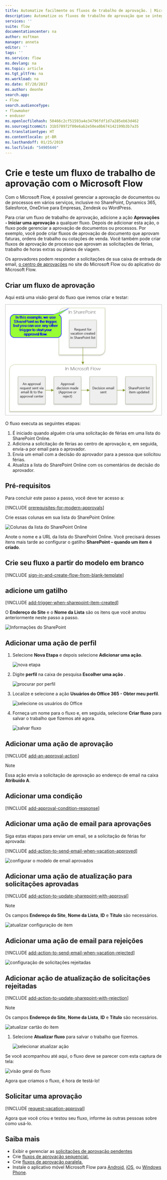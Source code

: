 ```yaml
---
title: Automatize facilmente os fluxos de trabalho de aprovação. | Microsoft Docs
description: Automatize os fluxos de trabalho de aprovação que se integram ao SharePoint, Dynamics CRM, Salesforce, OneDrive for Business, Zendesk, ou WordPress.
services: ''
suite: flow
documentationcenter: na
author: msftman
manager: anneta
editor: ''
tags: ''
ms.service: flow
ms.devlang: na
ms.topic: article
ms.tgt_pltfrm: na
ms.workload: na
ms.date: 07/20/2017
ms.author: deonhe
search.app:
- Flow
search.audienceType:
- flowmaker
- enduser
ms.openlocfilehash: 50466c2cf51593a4e34796fdf1d7a285eb63d462
ms.sourcegitcommit: 31b578972f00e6ab2e50ea0b674142199b3b7a35
ms.translationtype: HT
ms.contentlocale: pt-BR
ms.lasthandoff: 01/25/2019
ms.locfileid: "54905646"
---
```

# <a name="create-and-test-an-approval-workflow-with-microsoft-flow"></a>Crie e teste um fluxo de trabalho de aprovação com o Microsoft Flow

Com o Microsoft Flow, é possível gerenciar a aprovação de documentos ou de processos em vários serviços, inclusive no SharePoint, Dynamics 365, Salesforce, OneDrive para Empresas, Zendesk ou WordPress.

Para criar um fluxo de trabalho de aprovação, adicione a ação **Aprovações - Iniciar uma aprovação** a qualquer fluxo. Depois de adicionar esta ação, o fluxo pode gerenciar a aprovação de documentos ou processos. Por exemplo, você pode criar fluxos de aprovação de documento que aprovam faturas, ordens de trabalho ou cotações de venda. Você também pode criar fluxos de aprovação de processo que aprovam as solicitações de férias, trabalho de horas extras ou planos de viagem.

Os aprovadores podem responder a solicitações de sua caixa de entrada de email, [o centro de aprovações](https://flow.microsoft.com/manage/approvals/received/) no site do Microsoft Flow ou do aplicativo do Microsoft Flow.

## <a name="create-an-approval-flow"></a>Criar um fluxo de aprovação
Aqui está uma visão geral do fluxo que iremos criar e testar:

   ![visão geral do fluxo](./media/modern-approvals/create-flow-overview.png)

O fluxo executa as seguintes etapas:

1. É iniciado quando alguém cria uma solicitação de férias em uma lista do SharePoint Online.
2. Adiciona a solicitação de férias ao centro de aprovação e, em seguida, envia-a por email para o aprovador.
3. Envia um email com a decisão do aprovador para a pessoa que solicitou férias.
4. Atualiza a lista do SharePoint Online com os comentários de decisão do aprovador.

## <a name="prerequisites"></a>Pré-requisitos
Para concluir este passo a passo, você deve ter acesso a:

[!INCLUDE [prerequisites-for-modern-approvals](includes/prerequisites-for-modern-approvals.md)]

Crie essas colunas em sua lista do SharePoint Online:

   ![Colunas da lista do SharePoint Online](./media/modern-approvals/sharepoint-list-fields.png)

Anote o nome e a URL da lista do SharePoint Online. Você precisará desses itens mais tarde ao configurar o gatilho **SharePoint – quando um item é criado**.

## <a name="create-your-flow-from-the-blank-template"></a>Crie seu fluxo a partir do modelo em branco
[!INCLUDE [sign-in-and-create-flow-from-blank-template](includes/sign-in-and-create-flow-from-blank-template.md)]

## <a name="add-a-trigger"></a>adicione um gatilho

[!INCLUDE [add-trigger-when-sharepoint-item-created](includes/add-trigger-when-sharepoint-item-created.md)]

O **Endereço do Site** e o **Nome da Lista** são os itens que você anotou anteriormente neste passo a passo.

![Informações do SharePoint](./media/modern-approvals/select-sharepoint-site-info.png)

## <a name="add-a-profile-action"></a>Adicionar uma ação de perfil

1. Selecione **Nova Etapa** e depois selecione **Adicionar uma ação**.
   
    ![nova etapa](./media/modern-approvals/select-sharepoint-add-action.png)
2. Digite **perfil** na caixa de pesquisa **Escolher uma ação** .
   
    ![procurar por perfil](./media/modern-approvals/search-for-profile.png)
3. Localize e selecione a ação **Usuários do Office 365 - Obter meu perfil**.
   
    ![selecione os usuários do Office](./media/modern-approvals/select-my-profile.png)
4. Forneça um nome para o fluxo e, em seguida, selecione **Criar fluxo** para salvar o trabalho que fizemos até agora.
   
    ![salvar fluxo](./media/modern-approvals/save.png)

## <a name="add-an-approval-action"></a>Adicionar uma ação de aprovação

[!INCLUDE [add-an-approval-action](includes/add-an-approval-action.md)]

> [!NOTE]
> Essa ação envia a solicitação de aprovação ao endereço de email na caixa **Atribuído A**.
>
>

## <a name="add-a-condition"></a>Adicionar uma condição

[!INCLUDE [add-approval-condition-response](includes/add-approval-condition-response.md)]

## <a name="add-an-email-action-for-approvals"></a>Adicionar uma ação de email para aprovações

Siga estas etapas para enviar um email, se a solicitação de férias for aprovada:

[!INCLUDE [add-action-to-send-email-when-vacation-approved](includes/add-action-to-send-email-when-vacation-approved.md)]

   ![configurar o modelo de email aprovados](./media/sequential-modern-approvals/yes-email-config.png)

## <a name="add-an-update-action-for-approved-requests"></a>Adicionar uma ação de atualização para solicitações aprovadas

[!INCLUDE [add-action-to-update-sharepoint-with-approval](includes/add-action-to-update-sharepoint-with-approval.md)]

> [!NOTE]
> Os campos **Endereço do Site**, **Nome da Lista**, **ID** e **Título** são necessários.
>
>

![atualizar configuração de item](./media/modern-approvals/configure-update-item.png)

## <a name="add-an-email-action-for-rejections"></a>Adicionar uma ação de email para rejeições

[!INCLUDE [add-action-to-send-email-when-vacation-rejected](includes/add-action-to-send-email-when-vacation-rejected.md)]

![configuração de solicitações rejeitadas](./media/modern-approvals/configure-rejected-email.png)

## <a name="add-update-action-for-rejected-requests"></a>Adicionar ação de atualização de solicitações rejeitadas

[!INCLUDE [add-action-to-update-sharepoint-with-rejection](includes/add-action-to-update-sharepoint-with-rejection.md)]

   > [!NOTE]
   > Os campos **Endereço do Site**, **Nome da Lista**, **ID** e **Título** são necessários.
   >
   >

![atualizar cartão do item](./media/modern-approvals/configure-update-item-no.png)

1. Selecione **Atualizar fluxo** para salvar o trabalho que fizemos.
   
    ![selecionar atualizar ação](./media/modern-approvals/update.png)

Se você acompanhou até aqui, o fluxo deve se parecer com esta captura de tela:

![visão geral do fluxo](./media/modern-approvals/completed-flow.png)

Agora que criamos o fluxo, é hora de testá-lo!

## <a name="request-an-approval"></a>Solicitar uma aprovação

[!INCLUDE [request-vacation-approval](includes/request-vacation-approval.md)]

Agora que você criou e testou seu fluxo, informe às outras pessoas sobre como usá-lo.

## <a name="learn-more"></a>Saiba mais

* Exibir e gerenciar as [solicitações de aprovação pendentes](approve-reject-requests.md)
* Crie [fluxos de aprovação sequencial.](sequential-modern-approvals.md)
* Crie [fluxos de aprovação paralela.](parallel-modern-approvals.md)
* Instale o aplicativo móvel Microsoft Flow para [Android](https://aka.ms/flowmobiledocsandroid), [iOS](https://aka.ms/flowmobiledocsios), ou [Windows Phone](https://aka.ms/flowmobilewindows).

